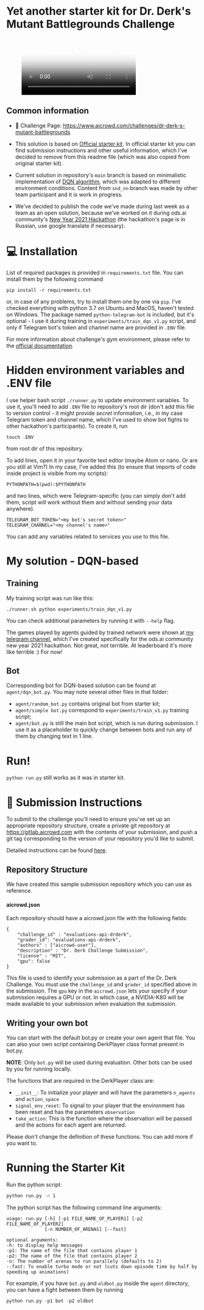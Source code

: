 # Yet another starter kit for Dr. Derk's Mutant Battlegrounds Challenge

<figure class="video_container">
  <video controls="true" allowfullscreen="true" poster="assets/example.png">
    <source src="assets/animation.mp4" type="video/mp4">
  </video>
</figure>

## Common information

 - 💪 Challenge Page: https://www.aicrowd.com/challenges/dr-derk-s-mutant-battlegrounds

- This solution is based on [Official starter kit](https://gitlab.aicrowd.com/dr-derk-s-mutant-battlegrounds/starter-kit). In official starter kit you can find submission instructions and other useful information, which I've decided to remove from this readme file (which was also copied from original starter kit).

- Current solution in repository's `main` branch is based on minimalistic implementation of [DQN algorithm](https://github.com/seungeunrho/minimalRL/blob/master/dqn.py), which was adapted to different environment conditions. Content from `snd_nn` branch was made by other team participant and it is work in progress.

- We've decided to publish the code we've made during last week as a team as an open solution, because we've worked on it during ods.ai community's [New Year 2021 Hackathon](https://ods.ai/competitions/pet_projects_2020) (the hackathon's page is in Russian, use google translate if necessary).

# 💻 Installation

List of required packages is provided in `requirements.txt` file. You can install them by the following command
```
pip install -r requirements.txt
```
or, in case of any problems, try to install them one by one via `pip`. I've checked everything with python 3.7 on Ubuntu and MacOS, haven't tested on Windows. The package named `python-telegram-bot` is included, but it's optional - I use it during training in `experiments/train_dqn_v1.py` script, and only if Telegram bot's token and channel name are provided in `.ENV` file.

For more information about challenge's gym environment, please refer to the [official documentation](http://docs.gym.derkgame.com/).

# Hidden environment variables and .ENV file

I use helper bash script `./runner.py` to update environment variables.
To use it, you'll need to add `.ENV` file to repository's root dir (don't add this file to version control - it might provide *secret* information, i.e., in my case Telegram token and channel name, which I've used to show bot fights to other hackathon's participants). To create it, run
```
touch .ENV
```
from root dir of this repository.

To add lines, open it in your favorite text editor (maybe Atom or nano. Or are you still at Vim?) In my case, I've added this (to ensure that imports of code inside project is visible from my scripts):
```
PYTHONPATH=$(pwd):$PYTHONPATH
```
and two lines, which were Telegram-specific (you can simply don't add them, script will work without them and without sending your data anywhere).
```
TELEGRAM_BOT_TOKEN="<my bot's secret token>"
TELEGRAM_CHANNEL="<my channel's name>"
```
You can add any variables related to services you use to this file.

# My solution - DQN-based

## Training

My training script was run like this:
```
./runner.sh python experiments/train_dqn_v1.py
```
You can check additional parameters by running it with `--help` flag.

The games played by agents guided by trained network were shown at [my telegram channel](https://t.me/experiment_runner9000), which I've created specifically for the ods.ai community new year 2021 hackathon. Not great, not terrible. At leaderboard it's more like terrible :) For now!

## Bot

Corresponding bot for DQN-based solution can be found at `agent/dqn_bot.py`. 
You may note several other files in that folder:

- `agent/random_bot.py` contains original bot from starter kit;
- `agent/simple bot.py` correspond to `experiments/train_v1.py` training script;
- `agent/bot.py` is still the main bot script, which is run during submission.
I use it as a placeholder to quickly change between bots and run any of them by changing text in 1 line.

# Run!

`python run.py` still works as it was in starter kit.

# 🚀 Submission Instructions

To submit to the challenge you'll need to ensure you've set up an appropriate repository structure, create a private git repository at https://gitlab.aicrowd.com with the contents of your submission, and push a git tag corresponding to the version of your repository you'd like to submit.

Detailed instructions can be found [here](https://www.aicrowd.com/challenges/dr-derks-mutant-battlegrounds/submissions/new).

## Repository Structure
We have created this sample submission repository which you can use as reference.

#### aicrowd.json
Each repository should have a aicrowd.json file with the following fields:

```
{
    "challenge_id" : "evaluations-api-drderk",
    "grader_id": "evaluations-api-drderk",
    "authors" : ["aicrowd-user"],
    "description" : "Dr. Derk Challenge Submission",
    "license" : "MIT",
    "gpu": false
}
```
This file is used to identify your submission as a part of the Dr. Derk Challenge.  You must use the `challenge_id` and `grader_id` specified above in the submission. The `gpu` key in the `aicrowd.json` lets your specify if your submission requires a GPU or not. In which case, a NVIDIA-K80 will be made available to your submission when evaluation the submission.

## Writing your own bot
You can start with the default bot.py or create your own agent that file. You can also your own script containing DerkPlayer class format present in bot.py.

**NOTE**: Only `bot.py` will be used during evaluation. Other bots can be used by you for running locally.

The functions that are required in the DerkPlayer class are:
* `__init__`: To initialize your player and will have the parameters `n_agents` and `action_space`
* `signal_env_reset`: To signal to your player that the environment has been reset and has the parameters `observation`
* `take_action`: This is the function where the observation will be passed and the actions for each agent are returned.

Please don't change the definition of these functions. You can add more if you want to.

# Running the Starter Kit
Run the python script:
```bash
python run.py -n 1
```

The python script has the following command line arguments: 
```console
usage: run.py [-h] [-p1 FILE_NAME_OF_PLAYER1] [-p2 FILE_NAME_OF_PLAYER2]
              [-n NUMBER_OF_ARENAS] [--fast]

optional arguments:
-h: to display help messages
-p1: The name of the file that contains player 1
-p2: The name of the file that contains player 2
-n: The number of arenas to run parallely (defaults to 2)
--fast: To enable turbo mode or not (cuts down episode time by half by speeding up animations)
```

For example, if you have `bot.py` and `oldbot.py` inside the `agent` directory, you can have a fight between them by running

```
python run.py -p1 bot -p2 oldbot
```
